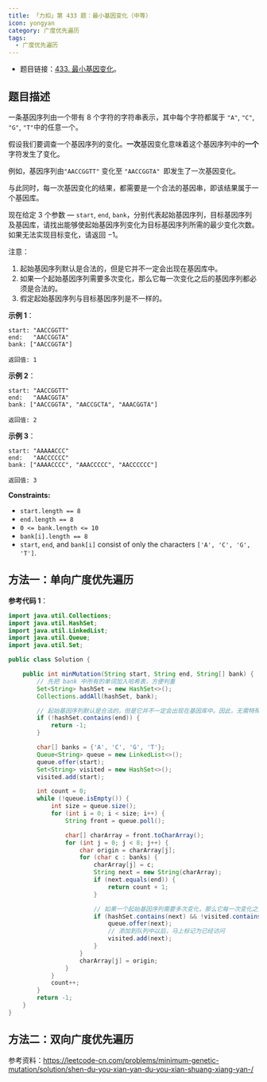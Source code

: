 ```yaml
---
title: 「力扣」第 433 题：最小基因变化（中等）
icon: yongyan
category: 广度优先遍历
tags:
  - 广度优先遍历
---
```


- 题目链接：[433. 最小基因变化](https://leetcode-cn.com/problems/minimum-genetic-mutation/)。

## 题目描述

一条基因序列由一个带有 $8$ 个字符的字符串表示，其中每个字符都属于 `"A"`, `"C"`, `"G"`, `"T"`中的任意一个。

假设我们要调查一个基因序列的变化。**一次**基因变化意味着这个基因序列中的**一个**字符发生了变化。

例如，基因序列由`"AACCGGTT"` 变化至 `"AACCGGTA" `即发生了一次基因变化。

与此同时，每一次基因变化的结果，都需要是一个合法的基因串，即该结果属于一个基因库。

现在给定 $3$ 个参数 — `start`, `end`, `bank`，分别代表起始基因序列，目标基因序列及基因库，请找出能够使起始基因序列变化为目标基因序列所需的最少变化次数。如果无法实现目标变化，请返回 $-1$。

注意：

1. 起始基因序列默认是合法的，但是它并不一定会出现在基因库中。
2. 如果一个起始基因序列需要多次变化，那么它每一次变化之后的基因序列都必须是合法的。
3. 假定起始基因序列与目标基因序列是不一样的。

**示例 1**：

```
start: "AACCGGTT"
end:   "AACCGGTA"
bank: ["AACCGGTA"]

返回值: 1
```

**示例 2**：

```
start: "AACCGGTT"
end:   "AAACGGTA"
bank: ["AACCGGTA", "AACCGCTA", "AAACGGTA"]

返回值: 2
```

**示例 3**：

```
start: "AAAAACCC"
end:   "AACCCCCC"
bank: ["AAAACCCC", "AAACCCCC", "AACCCCCC"]

返回值: 3
```

**Constraints:**

- `start.length == 8`
- `end.length == 8`
- `0 <= bank.length <= 10`
- `bank[i].length == 8`
- `start`, `end`, and `bank[i]` consist of only the characters `['A', 'C', 'G', 'T']`.

## 方法一：单向广度优先遍历

**参考代码 1**：

```Java []
import java.util.Collections;
import java.util.HashSet;
import java.util.LinkedList;
import java.util.Queue;
import java.util.Set;

public class Solution {

    public int minMutation(String start, String end, String[] bank) {
        // 先把 bank 中所有的单词加入哈希表，方便判重
        Set<String> hashSet = new HashSet<>();
        Collections.addAll(hashSet, bank);

        // 起始基因序列默认是合法的，但是它并不一定会出现在基因库中。因此，无需特殊判断 start 是否出现在 hashSet 中
        if (!hashSet.contains(end)) {
            return -1;
        }

        char[] banks = {'A', 'C', 'G', 'T'};
        Queue<String> queue = new LinkedList<>();
        queue.offer(start);
        Set<String> visited = new HashSet<>();
        visited.add(start);

        int count = 0;
        while (!queue.isEmpty()) {
            int size = queue.size();
            for (int i = 0; i < size; i++) {
                String front = queue.poll();

                char[] charArray = front.toCharArray();
                for (int j = 0; j < 8; j++) {
                    char origin = charArray[j];
                    for (char c : banks) {
                        charArray[j] = c;
                        String next = new String(charArray);
                        if (next.equals(end)) {
                            return count + 1;
                        }

                        // 如果一个起始基因序列需要多次变化，那么它每一次变化之后的基因序列都必须是合法的。
                        if (hashSet.contains(next) && !visited.contains(next)) {
                            queue.offer(next);
                            // 添加到队列中以后，马上标记为已经访问
                            visited.add(next);
                        }
                    }
                    charArray[j] = origin;
                }
            }
            count++;
        }
        return -1;
    }
}
```

## 方法二：双向广度优先遍历

参考资料：https://leetcode-cn.com/problems/minimum-genetic-mutation/solution/shen-du-you-xian-yan-du-you-xian-shuang-xiang-yan-/
